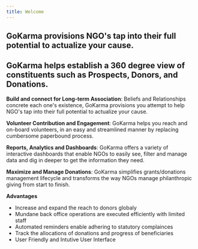 ```yaml
---
title: Welcome
---
```

 ## GoKarma provisions NGO's tap into their full potential to actualize your cause.
 ## GoKarma helps establish a 360 degree view of constituents such as Prospects, Donors, and Donations.


 **Build and connect for Long-term Association**:
  Beliefs and Relationships concrete each one's existence, GoKarma provisions you attempt to help NGO's tap into their full potential to actualize your cause.

 **Volunteer Contribution and Engagement**:
  GoKarma helps you reach and on-board volunteers, in an easy and streamlined manner by replacing cumbersome paperbound process.
 
 **Reports, Analytics and Dashboards**:
  GoKarma offers a variety of interactive dashboards that enable NGOs to easily see, filter and manage data and dig in deeper to get the information they need.
 
 **Maximize and Manage Donations**:
  GoKarma simplifies grants/donations management lifecycle and transforms the way NGOs manage philanthropic giving from start to finish.

 **Advantages**
 * Increase and expand the reach to donors globaly
 * Mundane back office operations are executed efficiently with limited staff
 * Automated reminders enable adhering to statutory complainces
 * Track the allocations of donations and progress of beneficiaries
 * User Friendly and Intutive User Interface

<!--This is the **Edition** template from [CloudCannon](http://cloudcannon.com/).
**Edition** is perfect for documenting your product, application or service.
It's populated with example content to give you some ideas.

ChatApp is a fictional chat application for sending messages and media to others.
Teams and friend groups would use ChatApp to stay up to date if it existed.

> [Sign up](http://example.com/signup) or learn more about ChatApp at [example.com](http://example.com/).

### Getting Started

Getting a message sent is quick and easy with ChatApp:

1. Sign up for an account
2. Add your friends from their email addresses
3. Type a message or send a photo

> Feel free to send us a message at [feedback@example.com](mailto:feedback@example.com) with your feedback.

### Features

Explore more of ChatApp by reading about our features:

#### Media

Send images, videos and other media to people. Sources include your computer, phone and Facebook.

#### Contact Syncing

Sync your contact list with your phone and/or Facebook contacts. Never lose your contacts between devices again!

#### Devices

ChatApp is available everywhere. Find out how to set it up on your all your devices.-->
